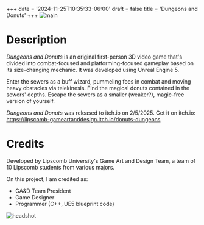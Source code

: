 +++
date = '2024-11-25T10:35:33-06:00'
draft = false
title = 'Dungeons and Donuts'
+++
![main](/images/vidogam.png)

# Description
*Dungeons and Donuts* is an original first-person 3D video game that's divided into combat-focused and platforming-focused gameplay based on its size-changing mechanic. It was developed using Unreal Engine 5.

Enter the sewers as a buff wizard, pummeling foes in combat and moving heavy obstacles via telekinesis. Find the magical donuts contained in the sewers' depths. Escape the sewers as a smaller (weaker?), magic-free version of yourself.

*Dungeons and Donuts* was released to itch.io on 2/5/2025.
Get it on itch.io: https://lipscomb-gameartanddesign.itch.io/donuts-dungeons

# Credits
Developed by Lipscomb University's Game Art and Design Team, a team of 10 Lipscomb students from various majors.

On this project, I am credited as:
- GA&D Team President
- Game Designer
- Programmer (C++, UE5 blueprint code)

![headshot](/images/BuffWizardGame.png)
